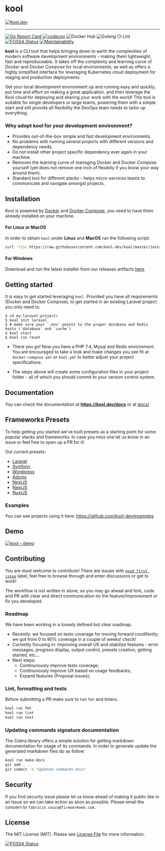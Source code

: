 # kool

[![Kool.dev](https://kool.dev/img/logo.png)](https://kool.dev)

---

[![Go Report Card](https://goreportcard.com/badge/github.com/kool-dev/kool)](https://goreportcard.com/report/github.com/kool-dev/kool)
[![codecov](https://codecov.io/gh/kool-dev/kool/branch/master/graph/badge.svg)](https://codecov.io/gh/kool-dev/kool)
![Docker Hub](https://github.com/kool-dev/kool/workflows/docker/badge.svg)
![Golang CI Lint](https://github.com/kool-dev/kool/workflows/golangci-lint/badge.svg)
[![FOSSA Status](https://app.fossa.com/api/projects/git%2Bgithub.com%2Fkool-dev%2Fkool.svg?type=shield)](https://app.fossa.com/projects/git%2Bgithub.com%2Fkool-dev%2Fkool?ref=badge_shield)
[![Maintainability](https://api.codeclimate.com/v1/badges/1511f826de92d2ab39cc/maintainability)](https://codeclimate.com/github/kool-dev/kool/maintainability)

**kool** is a CLI tool that helps bringing down to earth the complexities of modern software development environments - making them lightweight, fast and reproduceable. It takes off the complexity and learning curve of _Docker_ and _Docker Compose_ for local environments, as well as offers a highly simplified interface for leveraging Kubernetes cloud deployment for staging and production deployments.

Get your local development environment up and running easy and quickly, put time and effort on making a great application, and then leverage the Kool cloud for deploying and sharing your work with the world! This tool is suitable for single developers or large teams, powering them with a simple start and still provide all flexibility the DevOps team needs to tailor up everything.

### Why adopt kool for your development environment?

- Provides out-of-the-box simple and fast development environments.
- No problems with running several projects with different versions and dependency needs.
- Do not install other project specific dependency ever again in your machine.
- Removes the learning curve of managing Docker and Docker Compose yourself (yet does not remove one inch of flexibity if you know your way around them).
- Standard tool for different stacks - helps micro-services teams to communicate and navigate amongst projects.

## Installation

Kool is powered by [Docker](https://docs.docker.com/get-docker/) and [Docker Compose](https://docs.docker.com/compose/install/), you need to have them already installed on your machine.

#### For Linux or MacOS

In order to obtain `kool` under **Linux** and **MacOS** run the following script:

```bash
curl -fsSL https://raw.githubusercontent.com/kool-dev/kool/master/install.sh | sudo bash
```

#### For Windows

Download and run the latest installer from our releases artifacts [here](https://github.com/kool-dev/kool/releases).

## Getting started

It is easy to get started leveraging `kool`. Provided you have all requirements (Docker and Docker Compose), to get started in an existing Laravel project you only need to:

```console
$ cd my-laravel-project/
$ kool init laravel
$ # make sure your `.env` points to the proper database and Redis hosts (`database` and `cache`)
$ kool start
$ kool run reset
```


- There you go! Now you have a PHP 7.4, Mysql and Redis environment. You are encouraged to take a look and make changes you see fit at `docker-compose.yml` or `kool.yml` to better adjust your project specifications.

- The steps above will create some configuration files in your project folder - all of which you should commit to your version control system.

## Documentation

You can check the documentation at **https://kool.dev/docs** or at [docs/](docs/).


## Frameworks Presets

To help getting you started we've built presets as a starting point for some popular stacks and frameworks. In case you miss one let us know in an issue or feel free to open up a PR for it!

Out current presets:

- [Laravel](docs/2-Presets/Laravel.md)
- [Symfony](docs/2-Presets/Symfony.md)
- [Wordpress](docs/2-Presets/Wordpress.md)
- [Adonis](docs/2-resets/Adonis.md)
- [NestJS](docs/2-Presets/NestJS.md)
- [NextJS](docs/2-Presets/NextJS.md)
- [NuxtJS](docs/2-Presets/NuxtJS.md)

### Examples

You can see projects using it here: https://github.com/kool-dev/examples

## Demo

<a href="https://www.youtube.com/watch?v=c4LonyQkFEI" target="_blank" title="Click to see full demo">
    <img src="https://user-images.githubusercontent.com/347400/87970968-fad10c80-ca9a-11ea-9bef-a88400b01f2c.png" alt="kool - demo" style="max-width:100%;">
</a>

## Contributing

You are most welcome to contribute! There are issues with [`good first issue`](https://github.com/kool-dev/kool/issues?q=is%3Aissue+is%3Aopen+label%3A%22good+first+issue%22) label, feel free to browse through and enter discussions or get to work!

The workflow is not written in stone, so you may go ahead and fork, code and PR with clear and direct communication on the feature/improvement or fix you developed.

### Roadmap

We have been working in a loosely defined but clear roadmap:

- Recently: we focused on tests coverage for moving forward condifently; we got from 0 to 90% coverage in a couple of weeks! *check!*
- Currently focusing in: improving overall UX and stabilize features - error messages, progress display, output control, presets creation, getting started, etc...
- Next steps:
    - Continunously improve tests coverage;
    - Continunously improve UX based on usage feedbacks;
    - Expand features (Proposal issues);

### Lint, formatting and tests

Before submitting a PR make sure to run `fmt` and linters.

```bash
kool run fmt
kool run lint
kool run test
```

### Updating commands signature documentation

The Cobra library offers a simple solution for getting markdown documentation for usage of its commands. In order to generate update the generated markdown files do as follow:

```bash
kool run make-docs
git add .
git commit -m "Updated commands docs"
```

## Security

If you find security issue please let us know ahead of making it public like in an issue so we can take action as soon as possible. Please email the concern to `fabricio.souza@fireworkweb.com`.

## License

The MIT License (MIT). Please see [License File](LICENSE.md) for more information.


[![FOSSA Status](https://app.fossa.com/api/projects/git%2Bgithub.com%2Fkool-dev%2Fkool.svg?type=large)](https://app.fossa.com/projects/git%2Bgithub.com%2Fkool-dev%2Fkool?ref=badge_large)
